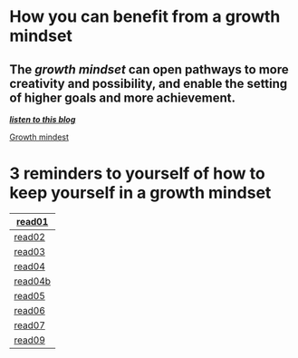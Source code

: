 # How you can benefit from a growth mindset
## The *growth mindset* can open pathways to more creativity and possibility, and enable the setting of higher goals and more achievement.

[***listen to this blog***](https://soundcloud.com/atlassian-software/perseverance-gumption-traps-and-maintaining-a-growth-mindset)

[Growth mindest](https://3kllhk1ibq34qk6sp3bhtox1-wpengine.netdna-ssl.com/wp-content/uploads/NewGrowthMindset2.png)


# 3 reminders to yourself of how to keep yourself in a growth mindset

|[read01](https://denakof.github.io/reading-notes/read01)|
|-----|
|[read02](https://denakof.github.io/reading-notes/read02)|
|[read03](https://denakof.github.io/reading-notesread03)|
|[read04](https://denakof.github.io/reading-notes/read04)|
|[read04b](https://denakof.github.io/reading-noter/read04b)|
|[read05](https://denakof.github.io/reading-notes/read05)|
|[read06](https://denakof.github.io/reading-notes/read06)|
|[read07](https://denakof.github.io/reading-notes/read07)|
|[read09](https://denakof.github.io/reading-notes/read09)|